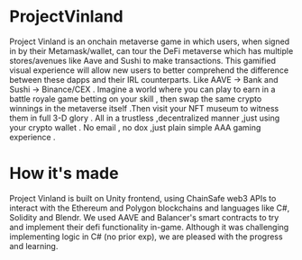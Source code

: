 # ProjectVinland

Project Vinland is an onchain metaverse game in which users, when signed in by their Metamask/wallet, 
can tour the DeFi metaverse which has multiple stores/avenues like Aave and  Sushi to make transactions. 
This gamified visual experience will allow new users to better comprehend the difference between these dapps and their IRL counterparts.
Like AAVE -> Bank and Sushi -> Binance/CEX . 
Imagine a world where you can play to earn in a battle royale game betting on your skill , 
then swap the same crypto winnings in the metaverse itself .Then visit your NFT museum to witness 
them in full 3-D glory . All in a trustless ,decentralized manner ,just using your crypto wallet . 
No email , no dox ,just plain simple AAA gaming experience .

# How it's made
Project Vinland is built on Unity frontend, using ChainSafe web3 APIs to interact with the Ethereum 
and Polygon blockchains and languages like C#, Solidity and Blendr. We used AAVE and Balancer's smart
contracts to try and implement their defi functionality in-game. Although it was challenging implementing
logic in C# (no prior exp), we are pleased with the progress and learning. 
